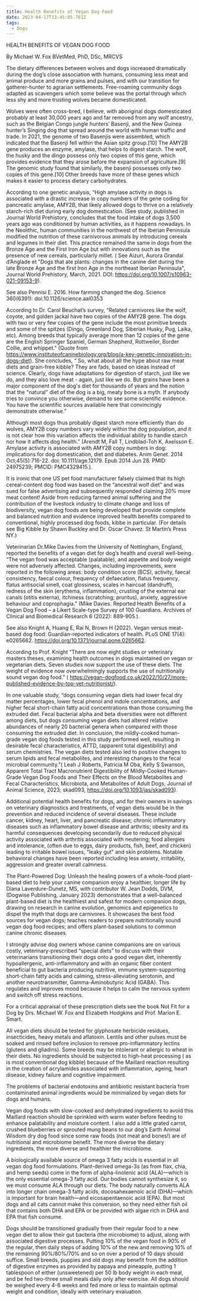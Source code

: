 ```yaml
---
title: Health Benefits of Vegan Dog Food
date: 2023-04-17T13:45:05.761Z
tags:
  - Dogs
---
```

HEALTH BENEFITS OF VEGAN DOG FOOD

By Michael W. Fox BVetMed, PhD, DSc, MRCVS
 
The dietary differences between wolves and dogs increased dramatically during the dog’s close association with humans, consuming less meat and animal produce and more grains and pulses, and with our transition for gatherer-hunter to agrarian settlements. Free-roaming community dogs adapted as scavengers which some believe was the portal through which less shy and more trusting wolves became domesticated. 


Wolves were often cross-bred, I believe, with aboriginal dogs domesticated probably at least 30,000 years ago and far removed from any wolf ancestry, such as the  Belgian Congo jungle hunters’ Basenji, and the  New Guinea hunter’s Singing dog that spread around the world with human traffic and trade. In 2021, the genome of two Basenjis were assembled, which indicated that the Basenji fell within the Asian spitz group.[10] The AMY2B gene produces an enzyme, amylase, that helps to digest starch. The wolf, the husky and the dingo possess only two copies of this gene, which provides evidence that they arose before the expansion of agriculture.[9] The genomic study found that similarly, the basenji possesses only two copies of this gene.[10] Other breeds have more of these genes which makes it easier to process dietary carbohydrates.

 According to one genetic analysis, “High amylase activity in dogs is associated with a drastic increase in copy numbers of the gene coding for pancreatic amylase, AMY2B, that likely allowed dogs to thrive on a relatively starch-rich diet during early dog domestication. (See study, published in Journal World Prehistory, concludes that the food intake of dogs 3,500 years ago was conditioned by human activities, as it happens nowadays. In the Neolithic, human communities in the northwest of the Iberian Peninsula modified the nutrition of these carnivorous animals by introducing cereals and legumes in their diet. This practice remained the same in dogs from the Bronze Age and the First Iron Age but with innovations such as the presence of new cereals, particularly millet. ( See  Aizuri, Aurora Grandal dʼAnglade et  "Dogs that ate plants: changes in the canine diet during the late Bronze Age and the first Iron Age in the northeast Iberian Peninsula", Journal World Prehistory, March, 2021. DOI:  https://doi.org/10.1007/s10963-021-09153-9).
  
See also  Pennisi E. 2016. How farming changed the dog. Science 360(6391): doi:10.1126/science.aal0353


According to Dr. Carol Beuchat’s survey, “Related carnivores like the wolf, coyote, and golden jackal have two copies of the AMY2B gene. The dogs with two or very few copies of the gene include the most primitive breeds and some of the spitzes (Dingo, Greenland Dog, Siberian Husky, Pug, Laika, etc). Among breeds that typically average more than 12 copies of the gene are the English Springer Spaniel, German Shepherd, Rottweiler, Border Collie, and whippet.” (Quote from https://www.instituteofcaninebiology.org/blog/a-key-genetic-innovation-in-dogs-diet). She concludes, “ So, what about all the hype about raw meat diets and grain-free kibble? They are fads, based on ideas instead of science. Clearly, dogs have adaptations for digestion of starch, just like we do, and they also love meat - again, just like we do. But grains have been a major component of the dog's diet for thousands of years and the notion that the "natural" diet of the dog is a big, meaty bone is a myth. If anybody tries to convince you otherwise, demand to see some scientific evidence. You have the scientific sources available here that convincingly demonstrate otherwise.”



Although most dogs thus probably digest starch more efficiently than do wolves, AMY2B copy numbers vary widely within the dog population, and it is not clear how this variation affects the individual ability to handle starch nor how it affects dog health.” (Arendt M, Fall T, Lindblad-Toh K, Axelsson E. Amylase activity is associated with AMY2B copy numbers in dog: implications for dog domestication, diet and diabetes. Anim Genet. 2014 Oct;45(5):716-22. doi: 10.1111/age.12179. Epub 2014 Jun 28. PMID: 24975239; PMCID: PMC4329415.).


It is ironic that one US pet food manufacturer falsely claimed that its high cereal-content dog food was based on the “ancestral wolf diet” and was sued for false advertising and subsequently responded claiming 20% more meat content!
Aside from reducing farmed animal suffering and the contribution of the livestock industry to climate change and loss of biodiversity, vegan dog foods are being developed that provide complete and balanced nutrition and evidence improved health benefits compared to conventional, highly processed dog foods, kibbe in particular. (For details see  Big Kibble by Shawn Buckley and Dr. Oscar Chavez. St Martin’s Press NY.)


Veterinarian Dr.Mike Davies from the University of Nottingham, England, reported the benefits of a vegan diet for dog’s health and overall well-being. “The vegan food was acceptable (palatable), and appetite and body weight were not adversely affected. Changes, including improvements, were reported in the following areas: body condition score (BCS), activity, faecal consistency, faecal colour, frequency of defaecation, flatus frequency, flatus antisocial smell, coat glossiness, scales in haircoat (dandruff), redness of the skin (erythema, inflammation), crusting of the external ear canals (otitis externa), itchiness (scratching; pruritus), anxiety, aggressive behaviour and coprophagia.” (Mike Davies. Reported Health Benefits of a Vegan Dog Food – a Likert Scale-type Survey of 100 Guardians. Archives of Clinical and Biomedical Research 6 (2022): 889-905.).

 See also Knight A, Huang E, Rai N, Brown H (2022). Vegan versus meat-based dog food: Guardian-reported indicators of health. PLoS ONE 17(4): e0265662. https://doi.org/10.1371/journal.pone.0265662.


According to Prof. Knight “There are now eight studies or veterinary masters theses, examining health outcomes in dogs maintained on vegan or vegetarian diets. Seven studies now support the use of these diets. The weight of evidence now overwhelmingly supports the use of nutritionally sound vegan dog food.” ( https://vegan-dogfood.co.uk/2022/10/27/more-published-evidence-by-top-vet-nutritionist/).      

  In one valuable study, “dogs consuming vegan diets had lower fecal dry matter percentages, lower fecal phenol and indole concentrations, and higher fecal short-chain fatty acid concentrations than those consuming the extruded diet. Fecal bacterial alpha and beta diversities were not different among diets, but dogs consuming vegan diets had altered relative abundances of nearly 20 bacterial genera when compared with those consuming the extruded diet. In conclusion, the mildly-cooked human-grade vegan dog foods tested in this study performed well, resulting in desirable fecal characteristics, ATTD, (apparent total digestibility) and serum chemistries. The vegan diets tested also led to positive changes to serum lipids and fecal metabolites, and interesting changes to the fecal microbial community.”( Leah J Roberts, Patricia M Oba, Kelly S Swanson, Apparent Total Tract Macronutrient Digestibility of Mildly-Cooked Human-Grade Vegan Dog Foods and Their Effects on the Blood Metabolites and Fecal Characteristics, Microbiota, and Metabolites of Adult Dogs, Journal of Animal Science, 2023; skad093, https://doi.org/10.1093/jas/skad093).


Additional potential health benefits for dogs, and for their owners in savings on veterinary diagnostics and treatments, of vegan diets would be in the prevention and reduced incidence of several diseases. These include cancer, kidney, heart, liver, and pancreatic disease; chronic inflammatory diseases such as inflammatory bowel disease and arthritis; obesity and its harmful consequences developing secondarily due to reduced physical activity associated with arthritis associated with neutering; food allergies and intolerance, (often due to eggs, dairy products, fish, beef, and chicken) leading to irritable bowel issues, “leaky gut” and skin problems. Notable behavioral changes have been reported including less anxiety, irritability, aggression and greater overall calmness.


 The Plant-Powered Dog: Unleash the healing powers of a whole-food plant-based diet to help your canine companion enjoy a healthier, longer life by Diana Laverdure-Dunetz, MS, with contributor W. Jean Dodds, DVM,  (Dogwise Publishing, January 2023) demonstrates that a well-balanced plant-based diet is the healthiest and safest for modern companion dogs, drawing on research in canine evolution, genomics and epigenetics to dispel the myth that dogs are carnivores. It showcases the best food sources for vegan dogs; teaches readers to prepare nutritionally sound vegan dog food recipes; and offers plant-based solutions to common canine chronic diseases.


I strongly advise dog owners whose canine companions are on various costly, veterinary-prescribed “special diets” to discuss with their veterinarians transitioning their dogs onto a good vegan diet, inherently hypoallergenic, anti-inflammatory and with an organic fiber content beneficial to gut bacteria producing nutritive, immune system-supporting short-chain fatty acids and calming, stress-alleviating serotonin, and another neurotransmitter, Gamma-Aminobutyric Acid (GABA). This regulates and improves mood because it helps to calm the nervous system and switch off stress reactions.

 For a critical appraisal of these prescription diets see the book Not Fit for a Dog by Drs. Michael W. Fox and Elizabeth Hodgkins and Prof. Marion E. Smart.


All vegan diets should be tested for glyphosate herbicide residues, insecticides, heavy metals and aflatoxin. Lentils and other pulses must be soaked and rinsed before inclusion to remove pro-inflammatory lectins (glutens and gliadins). Some breeds may be intolerant or allergic to wheat in their diets. No ingredients should be subjected to high-heat processing  ( as is most conventional dog kibble) because of the Maillard reaction resulting in the creation of acrylamides associated with inflammation, ageing, heart disease, kidney failure and cognitive impairment.


The problems of bacterial endotoxins and antibiotic resistant bacteria from contaminated animal ingredients would be minimalized by vegan diets for dogs and humans.

Vegan dog foods with slow-cooked and dehydrated ingredients to avoid this Maillard reaction should be sprinkled with warm water before feeding to enhance palatability and moisture content. I also add a little grated carrot, crushed blueberries or sprouted mung beans to our dog’s Earth Animal Wisdom dry dog food since some raw foods (not meat and bones!) are of nutritional and microbiome benefit. The more diverse the dietary ingredients, the more diverse and healthier the microbiome.


A biologically available source of omega 3 fatty acids is essential in all vegan dog food formulations. Plant-derived omega-3s (as from flax, chia, and hemp seeds) come in the form of alpha-linolenic acid (ALA)—which is the only essential omega-3 fatty acid. Our bodies cannot synthesize it, so we must consume ALA through our diets. The body naturally converts ALA into longer chain omega-3 fatty acids, docosahexaenoic acid (DHA)—which is important for brain health—and eicosapentaenoic acid (EPA). But most dogs and all cats cannot make this conversion, so they need either fish oil that contains both DHA and EPA or be provided with algae rich in DHA and EPA that fish consume.


Dogs should be transitioned gradually from their regular food to a new vegan diet to allow their gut bacteria (the microbiome) to adjust, along with associated digestive processes. Putting 10% of the vegan food in 90% of the regular, then daily steps of adding 10% of the new and removing 10% of the remaining 90%/80%/70% and so on over a period of 10 days should suffice. Small breeds, puppies and old dogs may benefit from the addition of digestive enzymes as provided by papaya and pineapple, putting 1 tablespoon of either (unsweetened) per 50 lb body weight in each meal, and be fed two-three small meals daily only after exercise. All dogs should be weighed every 4-6 weeks and fed more or less to maintain optimal weight and condition, ideally with veterinary evaluation.


